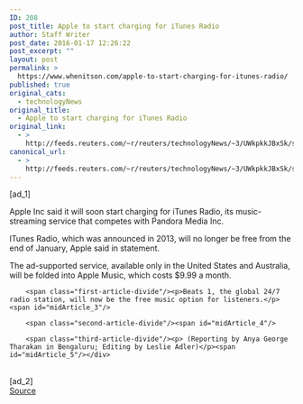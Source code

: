 ```yaml
---
ID: 208
post_title: Apple to start charging for iTunes Radio
author: Staff Writer
post_date: 2016-01-17 12:26:22
post_excerpt: ""
layout: post
permalink: >
  https://www.whenitson.com/apple-to-start-charging-for-itunes-radio/
published: true
original_cats:
  - technologyNews
original_title:
  - Apple to start charging for iTunes Radio
original_link:
  - >
    http://feeds.reuters.com/~r/reuters/technologyNews/~3/UWkpkkJBxSk/story01.htm
canonical_url:
  - >
    http://feeds.reuters.com/~r/reuters/technologyNews/~3/UWkpkkJBxSk/story01.htm
---
```

 [ad_1]
<br><div id="articleText">
<span id="midArticle_start"/>

<span class="focusParagraph" readability="4"><p><span class="articleLocatio&lt;/span&gt;n">Apple Inc said it will soon start charging for iTunes Radio, its music-streaming service that competes with Pandora Media Inc.</span></p></span><span id="midArticle_0"/><p>ITunes Radio, which was announced in 2013, will no longer be free from the end of January, Apple said in statement. </p><span id="midArticle_1"/><p>The ad-supported service, available only in the United States and Australia, will be folded into Apple Music, which costs $9.99 a month.</p><span id="midArticle_2"/>
        
        <span class="first-article-divide"/><p>Beats 1, the global 24/7 radio station, will now be the free music option for listeners.</p><span id="midArticle_3"/>
        
        <span class="second-article-divide"/><span id="midArticle_4"/>
        
        <span class="third-article-divide"/><p> (Reporting by Anya George Tharakan in Bengaluru; Editing by Leslie Adler)</p><span id="midArticle_5"/></div>
<br>[ad_2]
<br><a href="http://feeds.reuters.com/~r/reuters/technologyNews/~3/UWkpkkJBxSk/story01.htm">Source </a>